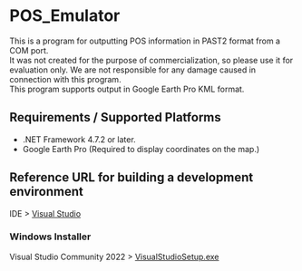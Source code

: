 # POS_Emulator
This is a program for outputting POS information in PAST2 format from a COM port.<br>
It was not created for the purpose of commercialization, so please use it for evaluation only. We are not responsible for any damage caused in connection with this program.<br>
This program supports output in Google Earth Pro KML format.<br>

## Requirements / Supported Platforms
* .NET Framework 4.7.2 or later.
* Google Earth Pro (Required to display coordinates on the map.)

## Reference URL for building a development environment
IDE > [Visual Studio](https://visualstudio.microsoft.com/downloads/)  
### Windows Installer
Visual Studio Community 2022 > [VisualStudioSetup.exe](https://visualstudio.microsoft.com/ja/thank-you-downloading-visual-studio/?sku=Community&channel=Release&version=VS2022&source=VSLandingPage&cid=2030&passive=false)  
